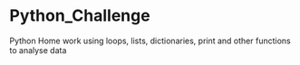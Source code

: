 # Python_Challenge
Python Home work using loops, lists, dictionaries, print and other functions to analyse data
